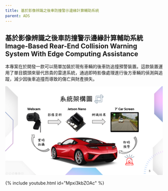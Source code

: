 ```yaml
---
title: 基於影像辨識之後車防撞警示邊緣計算輔助系統
parent: ADS
---
```


## 基於影像辨識之後車防撞警示邊緣計算輔助系統<br>Image-Based Rear-End Collision Warning System With Edge Computing Assistance
<div class="container">
  <div class="text">
    <p>本專案在於開發一款可以簡單加裝於現有車輛的後車防追撞預警裝置。這款裝置運用了單目鏡頭來替代昂貴的雷達系統，通過即時影像處理進行後方車輛的偵測與追蹤，減少因後車追撞而導致的傷亡與財產損失。</p>
    
  </div>
  <div class="image">
    <img src="../../images/Image-Based.png" alt="系統架構圖">
  </div>
</div>


{% include youtube.html id="Mpxi3kbZOAc" %}
